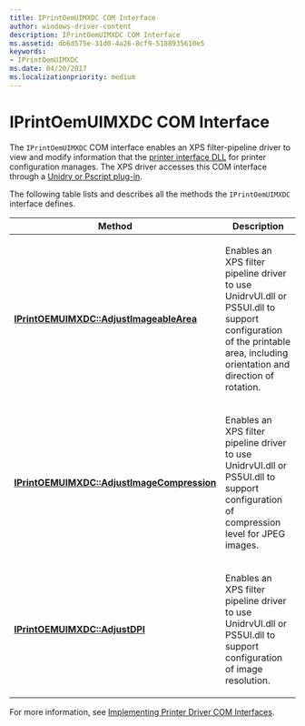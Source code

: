 ```yaml
---
title: IPrintOemUIMXDC COM Interface
author: windows-driver-content
description: IPrintOemUIMXDC COM Interface
ms.assetid: db6d575e-31d0-4a26-8cf9-5188935610e5
keywords:
- IPrintOemUIMXDC
ms.date: 04/20/2017
ms.localizationpriority: medium
---
```


# IPrintOemUIMXDC COM Interface


The `IPrintOemUIMXDC` COM interface enables an XPS filter-pipeline driver to view and modify information that the [printer interface DLL](printer-interface-dll.md) for printer configuration manages. The XPS driver accesses this COM interface through a [Unidrv or Pscript plug-in](xpsdrv-driver-options.md).

The following table lists and describes all the methods the `IPrintOemUIMXDC` interface defines.

<table>
<colgroup>
<col width="50%" />
<col width="50%" />
</colgroup>
<thead>
<tr class="header">
<th>Method</th>
<th>Description</th>
</tr>
</thead>
<tbody>
<tr class="odd">
<td><p><a href="https://msdn.microsoft.com/library/windows/hardware/ff554151" data-raw-source="[&lt;strong&gt;IPrintOEMUIMXDC::AdjustImageableArea&lt;/strong&gt;](https://msdn.microsoft.com/library/windows/hardware/ff554151)"><strong>IPrintOEMUIMXDC::AdjustImageableArea</strong></a></p></td>
<td><p>Enables an XPS filter pipeline driver to use UnidrvUI.dll or PS5UI.dll to support configuration of the printable area, including orientation and direction of rotation.</p></td>
</tr>
<tr class="even">
<td><p><a href="https://msdn.microsoft.com/library/windows/hardware/ff554153" data-raw-source="[&lt;strong&gt;IPrintOEMUIMXDC::AdjustImageCompression&lt;/strong&gt;](https://msdn.microsoft.com/library/windows/hardware/ff554153)"><strong>IPrintOEMUIMXDC::AdjustImageCompression</strong></a></p></td>
<td><p>Enables an XPS filter pipeline driver to use UnidrvUI.dll or PS5UI.dll to support configuration of compression level for JPEG images.</p></td>
</tr>
<tr class="odd">
<td><p><a href="https://msdn.microsoft.com/library/windows/hardware/ff554147" data-raw-source="[&lt;strong&gt;IPrintOEMUIMXDC::AdjustDPI&lt;/strong&gt;](https://msdn.microsoft.com/library/windows/hardware/ff554147)"><strong>IPrintOEMUIMXDC::AdjustDPI</strong></a></p></td>
<td><p>Enables an XPS filter pipeline driver to use UnidrvUI.dll or PS5UI.dll to support configuration of image resolution.</p></td>
</tr>
</tbody>
</table>

 

For more information, see [Implementing Printer Driver COM Interfaces](implementing-printer-driver-com-interfaces.md).

 

 




